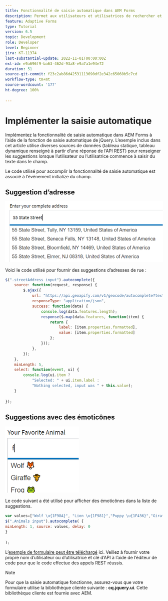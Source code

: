 ```yaml
---
title: Fonctionnalité de saisie automatique dans AEM Forms
description: Permet aux utilisateurs et utilisatrices de rechercher et de sélectionner rapidement dans une liste préremplie de valeurs au fur et à mesure de leur saisie, en exploitant la recherche et le filtrage.
feature: Adaptive Forms
type: Tutorial
version: 6.5
topic: Development
role: Developer
level: Beginner
jira: KT-11374
last-substantial-update: 2022-11-01T00:00:00Z
exl-id: e9a696f9-ba63-462d-93a8-e9a7a1e94e72
duration: 51
source-git-commit: f23c2ab86d42531113690df2e342c65060b5c7cd
workflow-type: tm+mt
source-wordcount: '177'
ht-degree: 100%

---
```


# Implémenter la saisie automatique

Implémentez la fonctionnalité de saisie automatique dans AEM Forms à l’aide de la fonction de saisie automatique de jQuery.
L’exemple inclus dans cet article utilise diverses sources de données (tableau statique, tableau dynamique renseigné à partir d’une réponse de l’API REST) pour renseigner les suggestions lorsque l’utilisateur ou l’utilisatrice commence à saisir du texte dans le champ.

Le code utilisé pour accomplir la fonctionnalité de saisie automatique est associé à l’événement initialize du champ.

## Suggestion d’adresse

![country-suggestions](assets/auto-complete2.png)



Voici le code utilisé pour fournir des suggestions d’adresses de rue :

```javascript
$(".streetAddress input").autocomplete({
    source: function(request, response) {
        $.ajax({
            url: "https://api.geoapify.com/v1/geocode/autocomplete?text=" + request.term + "&apiKey=Your API Key", //please get your own API key with geoapify.com
            responseType: "application/json",
            success: function(data) {
                console.log(data.features.length);
                response($.map(data.features, function(item) {
                    return {
                        label: [item.properties.formatted],
                        value: [item.properties.formatted]
                    };
                }));
            },
        });
    },
    minLength: 5,
    select: function(event, ui) {
        console.log(ui.item ?
            "Selected: " + ui.item.label :
            "Nothing selected, input was " + this.value);
    }

});
```





## Suggestions avec des émoticônes

![country-suggestions](assets/auto-complete3.png)

Le code suivant a été utilisé pour afficher des émoticônes dans la liste de suggestions.

```javascript
var values=["Wolf \u{1F98A}", "Lion \u{1F981}","Puppy \u{1F436}","Giraffe \u{1F992}","Frog \u{1F438}"];
$(".Animals input").autocomplete( {
minLength: 1, source: values, delay: 0
}

);
```

L’[exemple de formulaire peut être téléchargé](assets/auto-complete-form.zip) ici. Veillez à fournir votre propre nom d’utilisateur ou d’utilisatrice et clé d’API à l’aide de l’éditeur de code pour que le code effectue des appels REST réussis.

>[!NOTE]
>
> Pour que la saisie automatique fonctionne, assurez-vous que votre formulaire utilise la bibliothèque cliente suivante : **cq.jquery.ui**. Cette bibliothèque cliente est fournie avec AEM.

